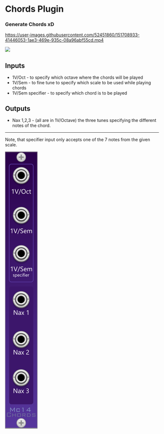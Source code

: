 # Chords Plugin
### Generate Chords xD

https://user-images.githubusercontent.com/52451860/151708933-41446053-1ae3-469e-935c-08a96abf55cd.mp4


[![](https://img.shields.io/discord/872811194170347520?color=%237289da&logoColor=%23424549)](https://discord.gg/hZnHFGvU6W)

## Inputs
* 1V/Oct - to specify which octave where the chords will be played
* 1V/Sem - to fine tune to specify which scale to be used while playing chords
* 1V/Sem specifier - to specify which chord is to be played


## Outputs
* Nax 1,2,3 - (all are in 1V/Octave) the three tunes specifying the different notes of the chord.

---

Note, that specifier input only accepts one of the 7 notes from the given scale.  

![Heya](docs/ChordsUI.png)

